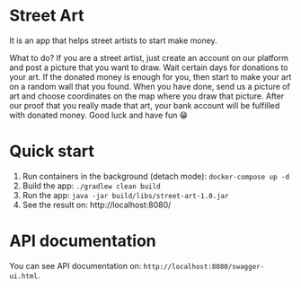 # Street Art

It is an app that helps street artists to start make money. 

What to do?
If you are a street artist, just create an account on our platform and post a picture that you want to draw. Wait certain days for donations to your art. If the donated money is enough for you, then start to make your art on a random wall that you found. When you have done, send us a picture of art and choose coordinates on the map where you draw that picture. After our proof that you really made that art, your bank account will be fulfilled with donated money. Good luck and have fun 
😁
# Quick start

1. Run containers in the background (detach mode): `docker-compose up -d`
2. Build the app: `./gradlew clean build`
3. Run the app: `java -jar build/libs/street-art-1.0.jar`
4. See the result on: http://localhost:8080/

# API documentation

You can see API documentation on: `http://localhost:8080/swagger-ui.html`.